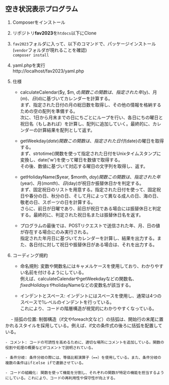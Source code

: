 ## 空き状況表示プログラム
1. Composerをインストール
2. リポジトリ**fav2023**を`htdocs`以下にClone
3. `fav2023`フォルダに入って、以下のコマンドで、パッケージインストール<br> (`vendor`フォルダが現れることを確認)<br>
`composer install`
1. yaml.phpを実行<br>http://localhost/fav2023/yaml.php

5. 仕様
    - calculateCalendar($y, $m, $d)関数 この関数は、指定された年($y)、月($m)、日($d)に基づいてカレンダーを計算する。<br> まず、指定された日付の月の総日数を取得し、その他の情報を格納するための空の配列を準備する。<br>次に、1日から月末までの日にちごとにループを行い、各日にちの曜日と祝日名（もしあれば）を計算し、配列に追加していく。最終的に、カレンダーの計算結果を配列として返す。

    - getWeekday($date)関数
    この関数は、指定された日付($date)の曜日を取得する。<br>まず、strtotime()関数を使って指定された日付をUnixタイムスタンプに変換し、date('w')を使って曜日を数値で取得する。<br>その後、数値に基づいて対応する曜日の文字列を取得し、返す。

    - getHolidayName($year, $month, $day)関数
    この関数は、指定された年($year)、月($month)、日($day)が祝日か振替休日かを判定する。<br>まず、固定祝日のリストを用意する。指定された日付を使って、固定祝日や春分の日、秋分の日、そして月によって異なる成人の日、海の日、敬老の日、スポーツの日を計算する。<br>さらに、前日が日曜であり、前日が祝日である場合には振替休日と判定する。最終的に、判定された祝日名または振替休日名を返す。

    - プログラムの最後では、POSTリクエストで送信された年、月、日の値が存在する場合にのみ実行される。<br>指定された年月日に基づいてカレンダーを計算し、結果を出力する。また、各日付に対して祝日や振替休日がある場合は、それを出力する。

6. コーディング規約
    - 命名規則: 変数や関数名にはキャメルケースを使用しており、わかりやすい名前を付けるようにしている。<br>例えば、calculateCalendarやgetWeekdayなどの関数名、$fixedHolidaysや$holidayNameなどの変数名が該当する。

    - インデントとスペース: インデントにはスペースを使用し、通常は4つのスペースで1レベルのインデントを行っている。<br>これにより、コードの階層構造が視覚的にわかりやすくなっている。

　  - 括弧の位置: 制御構造（if文やforeach文など）の括弧は、開始行の末尾に置かれるスタイルを採用している。例えば、if文の条件式の後ろに括弧を配置している。

    - コメント: コードの可読性を高めるために、適切な場所にコメントを追加している。関数の役割や処理の概要などがコメントで説明されている。

    - 条件分岐: 条件分岐の際には、等価比較演算子（==）を使用している。また、条件分岐の複数の条件はifとelse ifで連鎖させている。

    - コードの組織化: 関数を使って機能を分割し、それぞれの関数が特定の機能を担当するようにしている。これにより、コードの再利用性や保守性が向上する。

